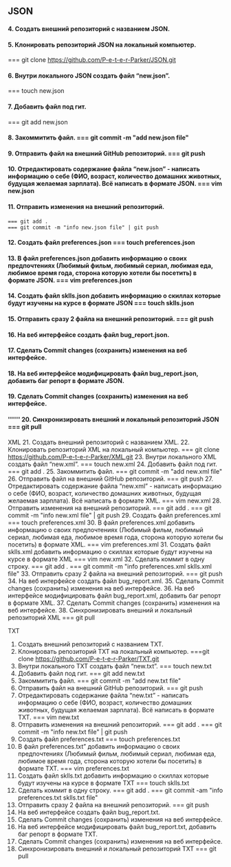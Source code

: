 ## JSON
 #### 4. Создать внешний репозиторий c названием JSON. 
 #### 5. Клонировать репозиторий JSON на локальный компьютер. 
 === git clone https://github.com/P-e-t-e-r-Parker/JSON.git
 #### 6. Внутри локального JSON создать файл “new.json”.  
 === touch new.json
 #### 7. Добавить файл под гит.   
 === git add new.json
 #### 8. Закоммитить файл. === git commit -m "add new.json file"
 #### 9. Отправить файл на внешний GitHub репозиторий. === git push
 #### 10. Отредактировать содержание файла “new.json” - написать информацию о себе (ФИО, возраст, количество домашних животных, будущая желаемая зарплата). Всё         написать в формате JSON. === vim new.json
 #### 11. Отправить изменения на внешний репозиторий. 
	=== git add . 
	=== git commit -m "info new.json file" | git push
 #### 12. Создать файл preferences.json === touch preferences.json 
 #### 13. В файл preferences.json добавить информацию о своих предпочтениях (Любимый фильм, любимый сериал, любимая еда, любимое время года, сторона которую хотели бы посетить) в формате JSON. === vim preferences.json
 #### 14. Создать файл sklls.json добавить информацию о скиллах которые будут изучены на курсе в формате JSON === touch sklls.json
####  15. Отправить сразу 2 файла на внешний репозиторий. === git push
####  16. На веб интерфейсе создать файл bug_report.json.
####  17. Сделать Commit changes (сохранить) изменения на веб интерфейсе.
####  18. На веб интерфейсе модифицировать файл bug_report.json, добавить баг репорт в формате JSON.
 #### 19. Сделать Commit changes (сохранить) изменения на веб интерфейсе.
#### '''''' 20. Синхронизировать внешний и локальный репозиторий JSON === git pull


XML
 21. Создать внешний репозиторий c названием XML.
 22. Клонировать репозиторий XML на локальный компьютер. === git clone https://github.com/P-e-t-e-r-Parker/XML.git
 23. Внутри локального XML создать файл “new.xml”. === touch new.xml
 24. Добавить файл под гит. === git add .
 25. Закоммитить файл. === git commit -m "add new.xml file"
 26. Отправить файл на внешний GitHub репозиторий. === git push
 27. Отредактировать содержание файла “new.xml” - написать информацию о себе (ФИО, возраст, количество домашних животных, будущая желаемая зарплата). Всё написать в формате XML. === vim new.xml
 28. Отправить изменения на внешний репозиторий. 
	=== git add . 
	=== git commit -m "info new.xml file" | git push
 29. Создать файл preferences.xml === touch preferences.xml
 30. В файл preferences.xml добавить информацию о своих предпочтениях (Любимый фильм, любимый сериал, любимая еда, любимое время года, сторона которую хотели бы посетить) в формате XML. === vim preferences.xml
 31. Создать файл sklls.xml добавить информацию о скиллах которые будут изучены на курсе в формате XML === vim new.xml
 32. Сделать коммит в одну строку. 
	=== git add . 
	=== git commit -m "info preferences.xml sklls.xml file"
 33. Отправить сразу 2 файла на внешний репозиторий. === git push
 34. На веб интерфейсе создать файл bug_report.xml.
 35. Сделать Commit changes (сохранить) изменения на веб интерфейсе.
 36. На веб интерфейсе модифицировать файл bug_report.xml, добавить баг репорт в формате XML.
 37. Сделать Commit changes (сохранить) изменения на веб интерфейсе.
 38. Синхронизировать внешний и локальный репозиторий XML === git pull


TXT
 1. Создать внешний репозиторий c названием TXT. 
 2. Клонировать репозиторий TXT на локальный компьютер.  ===git clone https://github.com/P-e-t-e-r-Parker/TXT.git
 3. Внутри локального TXT создать файл “new.txt”. === touch new.txt
 4. Добавить файл под гит. === git add new.txt
 5. Закоммитить файл. === git commit -m "add new.txt file"
 6. Отправить файл на внешний GitHub репозиторий. === git push
 7. Отредактировать содержание файла “new.txt” - написать информацию о себе (ФИО, возраст, количество домашних животных, будущая желаемая зарплата). Всё написать в формате TXT. === vim new.txt
 8. Отправить изменения на внешний репозиторий. 
	=== git add .
	=== git commit -m "info new.txt file" | git push
 9. Создать файл preferences.txt === touch preferences.txt
 10. В файл preferences.txt” добавить информацию о своих предпочтениях (Любимый фильм, любимый сериал, любимая еда, любимое время года, сторона которую хотели бы посетить) в формате TXT. === vim preferences.txt
 11. Создать файл sklls.txt добавить информацию о скиллах которые будут изучены на курсе в формате TXT === touch sklls.txt
 12. Сделать коммит в одну строку. 
	=== git add .
	=== git commit -am "info preferences.txt sklls.txt file"
 13. Отправить сразу 2 файла на внешний репозиторий.  === git push
 14. На веб интерфейсе создать файл bug_report.txt.
 15. Сделать Commit changes (сохранить) изменения на веб интерфейсе.
 16. На веб интерфейсе модифицировать файл bug_report.txt, добавить баг репорт в формате TXT.
 17. Сделать Commit changes (сохранить) изменения на веб интерфейсе.
 18. Синхронизировать внешний и локальный репозиторий TXT  === git pull
